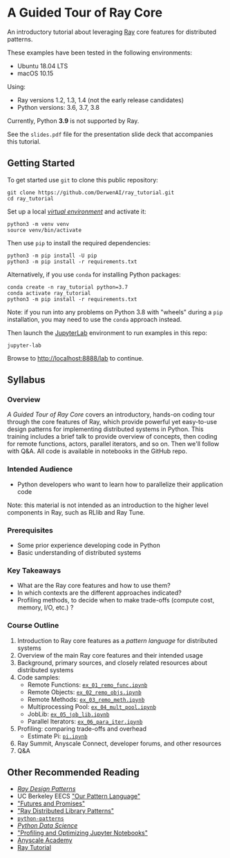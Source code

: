 # A Guided Tour of Ray Core

An introductory tutorial about leveraging [Ray](https://docs.ray.io/)
core features for distributed patterns.

These examples have been tested in the following environments:

  - Ubuntu 18.04 LTS
  - macOS 10.15

Using:

  - Ray versions 1.2, 1.3, 1.4 (not the early release candidates)
  - Python versions: 3.6, 3.7, 3.8

Currently, Python **3.9** is not supported by Ray.

See the `slides.pdf` file for the presentation slide deck that
accompanies this tutorial.


## Getting Started

To get started use `git` to clone this public repository:
```
git clone https://github.com/DerwenAI/ray_tutorial.git
cd ray_tutorial
```

Set up a local [*virtual environment*](https://docs.python.org/3/library/venv.html) 
and activate it:
```
python3 -m venv venv
source venv/bin/activate
```

Then use `pip` to install the required dependencies:
```
python3 -m pip install -U pip
python3 -m pip install -r requirements.txt
```

Alternatively, if you use `conda` for installing Python packages:
```
conda create -n ray_tutorial python=3.7
conda activate ray_tutorial
python3 -m pip install -r requirements.txt
```

Note: if you run into any problems on Python 3.8 with "wheels"
during a `pip` installation, you may need to use the `conda`
approach instead.

Then launch the [JupyterLab](https://jupyterlab.readthedocs.io/) 
environment to run examples in this repo:
```
jupyter-lab
```

Browse to <http://localhost:8888/lab> to continue.


## Syllabus

### Overview

*A Guided Tour of Ray Core* covers an introductory, hands-on coding
tour through the core features of Ray, which provide powerful yet
easy-to-use design patterns for implementing distributed systems in
Python. This training includes a brief talk to provide overview of
concepts, then coding for remote functions, actors, parallel
iterators, and so on. Then we'll follow with Q&A. All code is
available in notebooks in the GitHub repo.

### Intended Audience

  * Python developers who want to learn how to parallelize their application code

Note: this material is not intended as an introduction to the higher
level components in Ray, such as RLlib and Ray Tune.

### Prerequisites

  * Some prior experience developing code in Python
  * Basic understanding of distributed systems

### Key Takeaways

  * What are the Ray core features and how to use them?
  * In which contexts are the different approaches indicated?
  * Profiling methods, to decide when to make trade-offs (compute cost, memory, I/O, etc.) ?

### Course Outline

  1. Introduction to Ray core features as a *pattern language* for distributed systems
  2. Overview of the main Ray core features and their intended usage
  3. Background, primary sources, and closely related resources about distributed systems
  4. Code samples:
		* Remote Functions: [`ex_01_remo_func.ipynb`](https://github.com/DerwenAI/ray_tutorial/blob/main/ex_01_remo_func.ipynb)
		* Remote Objects: [`ex_02_remo_objs.ipynb`](https://github.com/DerwenAI/ray_tutorial/blob/main/ex_02_remo_objs.ipynb)
		* Remote Methods: [`ex_03_remo_meth.ipynb`](https://github.com/DerwenAI/ray_tutorial/blob/main/ex_03_remo_meth.ipynb)
		* Multiprocessing Pool: [`ex_04_mult_pool.ipynb`](https://github.com/DerwenAI/ray_tutorial/blob/main/ex_04_mult_pool.ipynb)
		* JobLib: [`ex_05_job_lib.ipynb`](https://github.com/DerwenAI/ray_tutorial/blob/main/ex_05_job_lib.ipynb)
		* Parallel Iterators: [`ex_06_para_iter.ipynb`](https://github.com/DerwenAI/ray_tutorial/blob/main/ex_06_para_iter.ipynb)
   5. Profiling: comparing trade-offs and overhead
		* Estimate Pi: [`pi.ipynb`](https://github.com/DerwenAI/ray_tutorial/blob/main/pi.ipynb)
   6. Ray Summit, Anyscale Connect, developer forums, and other resources
   7. Q&A


## Other Recommended Reading

  * [*Ray Design Patterns*](https://docs.google.com/document/d/167rnnDFIVRhHhK4mznEIemOtj63IOhtIPvSYaPgI4Fg/edit#heading=h.crt5flperkq3)
  * UC Berkeley EECS ["Our Pattern Language"](https://patterns.eecs.berkeley.edu/)
  * ["Futures and Promises"](http://dist-prog-book.com/chapter/2/futures.html)
  * ["Ray Distributed Library Patterns"](https://www.anyscale.com/blog/ray-distributed-library-patterns)
  * [`python-patterns`](https://github.com/faif/python-patterns)
  * [*Python Data Science*](https://jakevdp.github.io/PythonDataScienceHandbook/01.07-timing-and-profiling.html)
  * ["Profiling and Optimizing Jupyter Notebooks"](https://towardsdatascience.com/speed-up-jupyter-notebooks-20716cbe2025)
  * [Anyscale Academy](https://github.com/anyscale/academy)
  * [Ray Tutorial](https://github.com/ray-project/tutorial)
